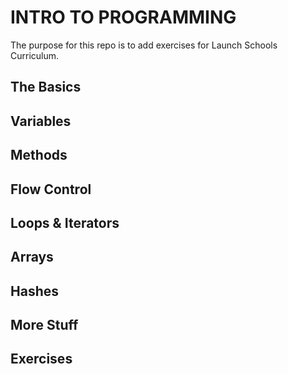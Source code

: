 # INTRO TO PROGRAMMING

The purpose for this repo is to add exercises for Launch Schools Curriculum.

## The Basics

## Variables

## Methods

## Flow Control

## Loops & Iterators

## Arrays

## Hashes

## More Stuff

## Exercises